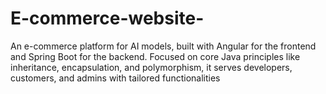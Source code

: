 # E-commerce-website-
An e-commerce platform for AI models, built with Angular for the frontend and Spring Boot for the backend. Focused on core Java principles like inheritance, encapsulation, and polymorphism, it serves developers, customers, and admins with tailored functionalities

